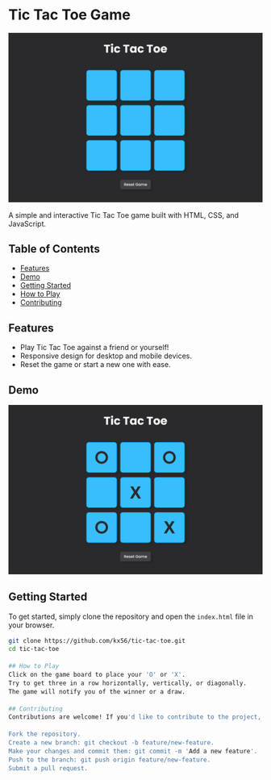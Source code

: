 # Tic Tac Toe Game

![Tic Tac Toe](Tic-Tac-Toe.png)

A simple and interactive Tic Tac Toe game built with HTML, CSS, and JavaScript.

## Table of Contents

- [Features](#features)
- [Demo](#demo)
- [Getting Started](#getting-started)
- [How to Play](#how-to-play)
- [Contributing](#contributing)

## Features

- Play Tic Tac Toe against a friend or yourself!
- Responsive design for desktop and mobile devices.
- Reset the game or start a new one with ease.

## Demo

![Tic Tac Toe Demo](Tic-Tac-Toe_1.png)

## Getting Started

To get started, simply clone the repository and open the `index.html` file in your browser.

```bash
git clone https://github.com/kx56/tic-tac-toe.git
cd tic-tac-toe

## How to Play
Click on the game board to place your 'O' or 'X'.
Try to get three in a row horizontally, vertically, or diagonally.
The game will notify you of the winner or a draw.

## Contributing
Contributions are welcome! If you'd like to contribute to the project, please follow these steps:

Fork the repository.
Create a new branch: git checkout -b feature/new-feature.
Make your changes and commit them: git commit -m 'Add a new feature'.
Push to the branch: git push origin feature/new-feature.
Submit a pull request.
